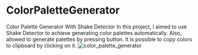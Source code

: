 # ColorPaletteGenerator
Color Palette Generator With Shake Detector
In this project, I aimed to use Shake Detector to achieve generating color palettes automatically. 
Also, allowed to generate palettes by pressing button.
It is possible to copy colors to clipboard by clicking on it.
![color_palette_generator](https://github.com/yasinatagun/ColorPaletteGenerator/assets/4943407/47ed4973-6eac-4428-9db2-9e7dbe70cdd9)
